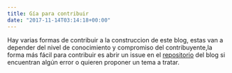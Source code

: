 ```yaml
---
title: Gía para contribuir
date: "2017-11-14T03:14:18+00:00"
---
```


Hay varias formas de contribuir a la construccion de este blog, estas van a
depender del nivel de conocimiento y compromiso del contribuyente,la forma
más fácil para contribuir es abrir un issue en el
[repositorio](https://github.com/sci-prog/sci-prog.github.io) del blog si
encuentran algún error o quieren proponer un tema a tratar.

